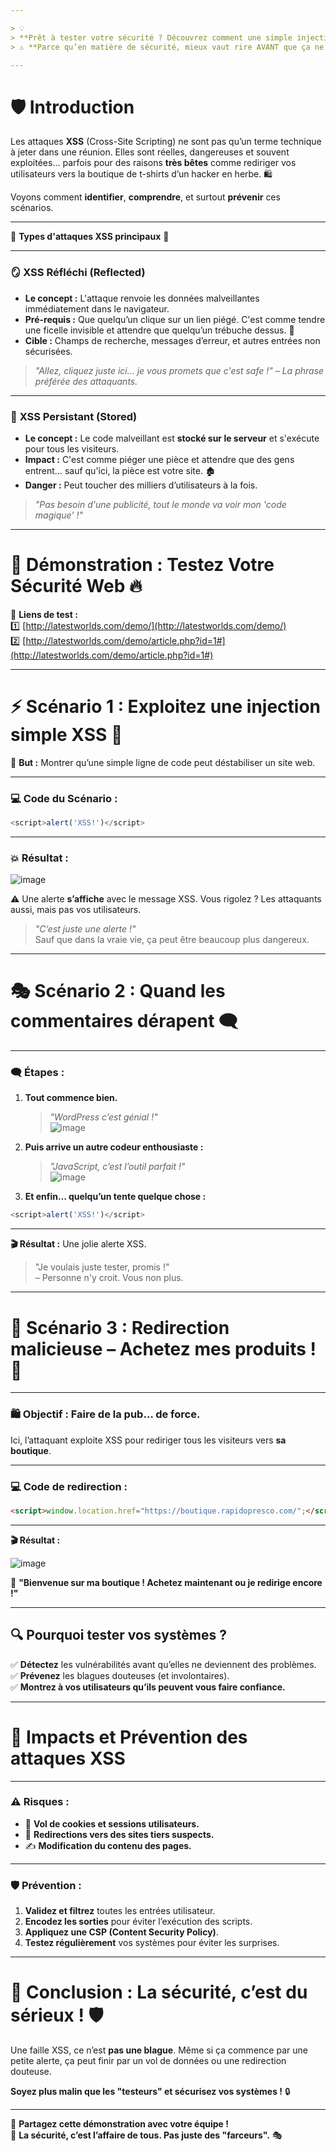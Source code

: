 ```yaml
---

> 💡  
> **Prêt à tester votre sécurité ? Découvrez comment une simple injection XSS peut devenir un vrai problème... ou une farce embarrassante.** 🎭  
> ⚠️ **Parce qu’en matière de sécurité, mieux vaut rire AVANT que ça ne devienne sérieux !**  

---
```


# 🛡️ **Introduction**  

Les attaques **XSS** (Cross-Site Scripting) ne sont pas qu’un terme technique à jeter dans une réunion. Elles sont réelles, dangereuses et souvent exploitées… parfois pour des raisons **très bêtes** comme rediriger vos utilisateurs vers la boutique de t-shirts d’un hacker en herbe. 🛍️  

Voyons comment **identifier**, **comprendre**, et surtout **prévenir** ces scénarios.

---

🌟 **Types d'attaques XSS principaux** 🌟  

---

### 🪞 **XSS Réfléchi (Reflected)**  

- **Le concept :** L'attaque renvoie les données malveillantes immédiatement dans le navigateur.  
- **Pré-requis :** Que quelqu’un clique sur un lien piégé. C'est comme tendre une ficelle invisible et attendre que quelqu’un trébuche dessus. 🎣  
- **Cible :** Champs de recherche, messages d’erreur, et autres entrées non sécurisées.  

> _*"Allez, cliquez juste ici... je vous promets que c'est safe !"* – La phrase préférée des attaquants._  

---

### 💾 **XSS Persistant (Stored)**  

- **Le concept :** Le code malveillant est **stocké sur le serveur** et s'exécute pour tous les visiteurs.  
- **Impact :** C'est comme piéger une pièce et attendre que des gens entrent… sauf qu'ici, la pièce est votre site. 🏚️  
- **Danger :** Peut toucher des milliers d’utilisateurs à la fois.  

> _"Pas besoin d'une publicité, tout le monde va voir mon 'code magique' !"_  

---

# 🚀 **Démonstration : Testez Votre Sécurité Web** 🔥  

🔗 **Liens de test :**  
1️⃣ [http://latestworlds.com/demo/](http://latestworlds.com/demo/)  
2️⃣ [http://latestworlds.com/demo/article.php?id=1#](http://latestworlds.com/demo/article.php?id=1#)

---

# ⚡ **Scénario 1 : Exploitez une injection simple XSS** 🎯  

🎯 **But :** Montrer qu’une simple ligne de code peut déstabiliser un site web.  

---

### 💻 **Code du Scénario :**  

```javascript
<script>alert('XSS!')</script>
```

---

### 💥 **Résultat :**  

![image](https://github.com/user-attachments/assets/ae85fbc2-df75-48e4-b0d4-a83e80c5ace6)  

⚠️ Une alerte **s’affiche** avec le message XSS. Vous rigolez ? Les attaquants aussi, mais pas vos utilisateurs.  

> _"C’est juste une alerte !"_  
> Sauf que dans la vraie vie, ça peut être beaucoup plus dangereux.  

---

# 🎭 **Scénario 2 : Quand les commentaires dérapent** 🗨️  

---

### 🗨️ **Étapes :**  

1. **Tout commence bien.**  

   > *"WordPress c’est génial !"*  
   ![image](https://github.com/user-attachments/assets/53434e99-3082-4cf8-9f03-4856691a060c)  

2. **Puis arrive un autre codeur enthousiaste :**  

   > *"JavaScript, c’est l’outil parfait !"*  
   ![image](https://github.com/user-attachments/assets/9aeacbd8-4088-4df8-93b8-9f7e0500854a)  

3. **Et enfin… quelqu’un tente quelque chose :**  

```javascript
<script>alert('XSS!')</script>
```

---

**🎬 Résultat :** Une jolie alerte XSS.  

> "Je voulais juste tester, promis !"  
> – Personne n'y croit. Vous non plus.  

---

# 🛒 **Scénario 3 : Redirection malicieuse – Achetez mes produits !** 🚨  

---

### 🛍️ **Objectif : Faire de la pub… de force.**  

Ici, l’attaquant exploite XSS pour rediriger tous les visiteurs vers **sa boutique**.  

---

### 💻 **Code de redirection :**

```html
<script>window.location.href="https://boutique.rapidopresco.com/";</script>
```

---

**🎬 Résultat :**  

![image](https://github.com/user-attachments/assets/096024eb-e9de-46b0-ae3c-4155a02f2b7d)  

🛑 **"Bienvenue sur ma boutique ! Achetez maintenant ou je redirige encore !"**  

---

## 🔍 **Pourquoi tester vos systèmes ?**  

✅ **Détectez** les vulnérabilités avant qu’elles ne deviennent des problèmes.  
✅ **Prévenez** les blagues douteuses (et involontaires).  
✅ **Montrez à vos utilisateurs qu’ils peuvent vous faire confiance.**  

---

# 🛑 **Impacts et Prévention des attaques XSS**  

---

### ⚠️ **Risques :**  
- 📛 **Vol de cookies et sessions utilisateurs.**  
- 🎣 **Redirections vers des sites tiers suspects.**  
- ✍️ **Modification du contenu des pages.**  

---

### 🛡️ **Prévention :**  

1. **Validez et filtrez** toutes les entrées utilisateur.  
2. **Encodez les sorties** pour éviter l’exécution des scripts.  
3. **Appliquez une CSP (Content Security Policy)**.  
4. **Testez régulièrement** vos systèmes pour éviter les surprises.

---

# 🎯 **Conclusion : La sécurité, c’est du sérieux !** 🛡️  

Une faille XSS, ce n’est **pas une blague**. Même si ça commence par une petite alerte, ça peut finir par un vol de données ou une redirection douteuse.  

**Soyez plus malin que les "testeurs" et sécurisez vos systèmes !** 🔒  

---

📢 **Partagez cette démonstration avec votre équipe !**  
🔗 **La sécurité, c’est l’affaire de tous. Pas juste des "farceurs".** 🎭  

